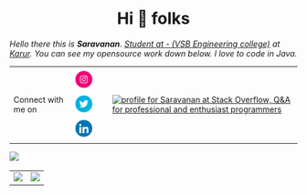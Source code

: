 
<h1 align='center'>Hi 👋 folks</h1>

_Hello there this is **Saravanan**. [Student at - (VSB Engineering college)](https://www.linkedin.com/in/ashutosh-dwivedi-b3025b196/) at [Karur](https://www.linkedin.com/company/knowledge-amplified/). You can see my opensource work down below. I love to code in Java._

<table align="center">
    <td>Connect with me on</td>     <td>
    <a href="https://www.instagram.com/vkl_saravanan/"><img src="https://github.com/vklsaravanan/vklsaravanan/blob/main/logos/371907300_INSTAGRAM_ICON_TRANSPARENT_400.gif" width="40" height="40" ></a>
    <a href="https://twitter.com/VklSaravanan"><img src="https://github.com/vklsaravanan/vklsaravanan/blob/main/logos/371907030_TWITTER_ICON_TRANSPARENT_400.gif" width="40" height="40" ></a>
        <a href="https://www.linkedin.com/in/saravanan-raja-8015a820a/"><img src="https://github.com/vklsaravanan/vklsaravanan/blob/main/logos/372102050_LINKEDIN_ICON_TRANSPARENT_400.gif" width="40" height="40"></a>
    </td>
    <td>
        <a href="https://stackoverflow.com/users/16570902/saravanan"><img src="https://stackoverflow.com/users/flair/16570902.png?theme=dark" width="208" height="58" alt="profile for Saravanan at Stack Overflow, Q&amp;A for professional and enthusiast programmers" title="profile for Saravanan at Stack Overflow, Q&amp;A for professional and enthusiast programmers"></a>
    </td>
</table>
<table align="center" height='300'>
         <tr>
            <td> 
                <img src="https://github-readme-stats.vercel.app/api/top-langs/?username=vklsaravanan&theme=radical">
            </td>
            <td>
                <img src="https://github-readme-stats.vercel.app/api?username=vklsaravanan&show_icons=true&theme=radical"><br>    
            </td>
         </tr>
        <tr>
            <img src="https://activity-graph.herokuapp.com/graph?username=vklsaravanan&theme=dracula">    
        </tr>
</table>
